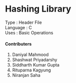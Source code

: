 # Hashing Library
Type      :  Header File <br>
Language  : C<br>
Uses      : Basic Operations<br>

#### Contributers
1. Daniyal Mahmood
2. Shashwat Priyadarshy
3. Siddharth Kumar Gupta
4. Rituparna Kagyung
5. Niranjan Saha
